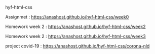 hyf-html-css

Assignmet       : https://anashost.github.io/hyf-html-css/week0



Homework week 2 : https://anashost.github.io/hyf-html-css/week2 

Homework week 2 : https://anashost.github.io/hyf-html-css/week3

project covid-19 : https://anashost.github.io/hyf-html-css/corona-nld



